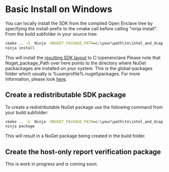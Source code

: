 Basic Install on Windows
========================

You can locally install the SDK from the compiled Open Enclave tree by specifying
the install-prefix to the cmake call before calling "ninja install".
From the build subfolder in your source tree:

```cmd
cmake .. -G  Ninja -DNUGET_PACKAGE_PATH=c:\your\path\to\intel_and_dcap_nuget_packages -DCMAKE_INSTALL_PREFIX:PATH=C:\openenclave" -DUSE_LIBSGX=ON
ninja install
```

This will install the [resulting SDK layout](/docs/GettingStartedDocs/Windowsusing_oe_sdk.md#open-enclave-sdk-layout) to C:\openenclave
Please note that Nuget_package_Path over here points to the directory where NuGet packackages are installed on your system.
This is the global-packages folder which usually is  %userprofile%\.nuget\packages. For more information, please look [here](https://docs.microsoft.com/en-us/nuget/consume-packages/managing-the-global-packages-and-cache-folders).

## Create a redistributable SDK package

To create a redistributable NuGet package use the following command from your build subfolder:

```cmd
cmake .. -G  Ninja -DNUGET_PACKAGE_PATH=c:\your\path\to\intel_and_dcap_nuget_packages-DCPACK_GENERATOR=NuGet -DUSE_LIBSGX=ON
ninja package
```

This will result in a NuGet package being created in the build folder.

## Create the host-only report verification package

This is work in progress and is coming soon.
